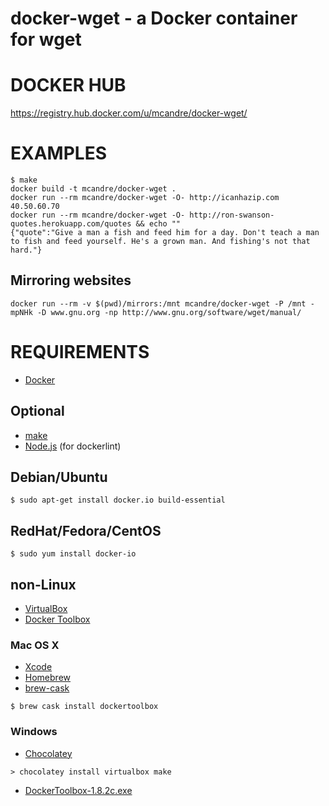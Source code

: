 # docker-wget - a Docker container for wget

# DOCKER HUB

https://registry.hub.docker.com/u/mcandre/docker-wget/

# EXAMPLES

```
$ make
docker build -t mcandre/docker-wget .
docker run --rm mcandre/docker-wget -O- http://icanhazip.com
40.50.60.70
docker run --rm mcandre/docker-wget -O- http://ron-swanson-quotes.herokuapp.com/quotes && echo ""
{"quote":"Give a man a fish and feed him for a day. Don't teach a man to fish and feed yourself. He's a grown man. And fishing's not that hard."}
```

## Mirroring websites

```
docker run --rm -v $(pwd)/mirrors:/mnt mcandre/docker-wget -P /mnt -mpNHk -D www.gnu.org -np http://www.gnu.org/software/wget/manual/
```

# REQUIREMENTS

* [Docker](https://www.docker.com/)

## Optional

* [make](http://www.gnu.org/software/make/)
* [Node.js](https://nodejs.org/en/) (for dockerlint)

## Debian/Ubuntu

```
$ sudo apt-get install docker.io build-essential
```

## RedHat/Fedora/CentOS

```
$ sudo yum install docker-io
```

## non-Linux

* [VirtualBox](https://www.virtualbox.org/)
* [Docker Toolbox](https://www.docker.com/toolbox)

### Mac OS X

* [Xcode](http://itunes.apple.com/us/app/xcode/id497799835?ls=1&mt=12)
* [Homebrew](http://brew.sh/)
* [brew-cask](http://caskroom.io/)

```
$ brew cask install dockertoolbox
```

### Windows

* [Chocolatey](https://chocolatey.org/)

```
> chocolatey install virtualbox make
```

* [DockerToolbox-1.8.2c.exe](https://github.com/docker/toolbox/releases/download/v1.8.2c/DockerToolbox-1.8.2c.exe)
